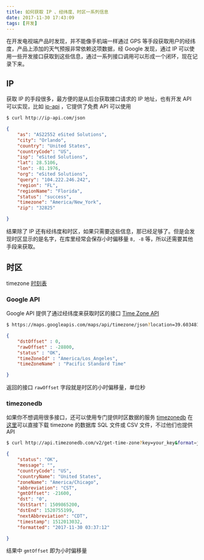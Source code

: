 ```yaml
---
title: 如何获取 IP 、经纬度、时区一系列信息
date: 2017-11-30 17:43:09
tags: [开发]
---
```


在开发电视端产品时发现，并不能像手机端一样通过 GPS 等手段获取用户的经纬度，产品上添加的天气预报非常依赖这项数据，经 Google 发现，通过 IP 可以使用一些开发接口获取到这些信息，通过一系列接口调用可以形成一个闭环，现在记录下来。

<!-- more -->
## IP
获取 IP 的手段很多，最方便的是从后台获取接口请求的 IP 地址，也有开发 API 可以实现，比如 [ip-api](http://ip-api.com/) ，它提供了免费 API 可以使用
```bash
$ curl http://ip-api.com/json
```
```json
{
    "as": "AS22552 eSited Solutions",
    "city": "Orlando",
    "country": "United States",
    "countryCode": "US",
    "isp": "eSited Solutions",
    "lat": 28.5106,
    "lon": -81.1976,
    "org": "eSited Solutions",
    "query": "104.222.246.242",
    "region": "FL",
    "regionName": "Florida",
    "status": "success",
    "timezone": "America/New_York",
    "zip": "32825"

}
```
结果除了 IP 还有经纬度和时区，如果只需要这些信息，那已经足够了。但是会发现时区显示的是名字，在库里经常会保存小时偏移量 `8, -8` 等，所以还需要其他手段来获取。

## 时区
timezone [时刻表](https://en.wikipedia.org/wiki/List_of_tz_database_time_zones)
### Google API
Google API 提供了通过经纬度来获取时区的接口 [Time Zone API](https://developers.google.com/maps/documentation/timezone/intro?hl=zh-cn)
```bash
$ https://maps.googleapis.com/maps/api/timezone/json?location=39.6034810,-119.6822510&timestamp=1331161200&key=YOUR_API_KEY
```
```json
{
    "dstOffset" : 0,
    "rawOffset" : -28800,
    "status" : "OK",
    "timeZoneId" : "America/Los_Angeles",
    "timeZoneName" : "Pacific Standard Time"

}
```
返回的接口 `rawOffset` 字段就是时区的小时偏移量，单位秒

### timezonedb
如果你不想调用很多接口，还可以使用专门提供时区数据的服务 [timezonedb](https://timezonedb.com) 在[这里](https://timezonedb.com/download)可以直接下载 timezone 的数据库 SQL 文件或 CSV 文件，不过他们也提供 API
```bash
$ curl http://api.timezonedb.com/v2/get-time-zone?key=your_key&format=json&by=zone&zone=America/Chicago
```
```json
{
    "status": "OK",
    "message": "",
    "countryCode": "US",
    "countryName": "United States",
    "zoneName": "America/Chicago",
    "abbreviation": "CST",
    "gmtOffset": -21600,
    "dst": "0",
    "dstStart": 1509865200,
    "dstEnd": 1520755199,
    "nextAbbreviation": "CDT",
    "timestamp": 1512013032,
    "formatted": "2017-11-30 03:37:12"

}
```
结果中 `gmtOffset` 即为小时偏移量
